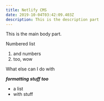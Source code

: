 ```yaml
---
title: Netlify CMS
date: 2019-10-04T03:42:09.403Z
description: This is the description part
---
```


This is the main body part.

Numbered list

1. and numbers
2. too, wow

What else can I do with

_**formatting stuff too**_

- a list
- with stuff
